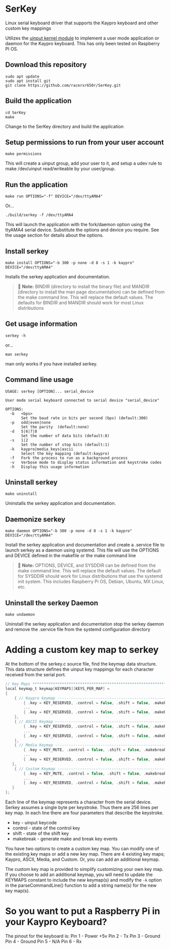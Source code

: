 # SerKey
Linux serial keyboard driver that supports the Kaypro keyboard and other custom key mappings

Utilizes the [uinput kernel module](https://kernel.org/doc/html/v4.12/input/uinput.html)
to implement a user mode application or daemon for the Kaypro keyboard. This has only been
tested on Raspberry PI OS.

## Download this repository
```console
sudo apt update
sudo apt install git
git clone https://github.com/racerxr650r/SerKey.git
```

## Build the application
```console
cd SerKey
make
```
Change to the SerKey directory and build the application

## Setup permissions to run from your user account
```console
make permissions
```
This will create a uinput group, add your user to it, and setup a udev rule
to make /dev/uinput read/writeable by your user/group.

## Run the application
```console
make run OPTIONS="-f" DEVICE="/dev/ttyAMA4"
```
Or...
```console
./build/serkey -f /dev/ttyAMA4
```
This will launch the application with the fork/daemon option using the ttyAMA4
serial device. Substitute the options and device you require. See the usage
section for details about the options.

## Install serkey
```console
make install OPTIONS="-b 300 -p none -d 8 -s 1 -k kaypro" DEVICE="/dev/ttyAMA4"
```
Installs the serkey application and documentation.

> :memo: **Note:** BINDIR (directory to install the binary file) and MANDIR 
(directory to install the man page documentation) can be defined from the 
make command line. This will replace the default values. The defaults for 
BINDIR and MANDIR should work for most Linux distributions

## Get usage information
```console
serkey -h
```
or...
```console
man serkey
```
man only works if you have installed serkey.

## Command line usage
```
USAGE: serkey [OPTION]... serial_device

User mode serial keyboard connected to serial device "serial_device"

OPTIONS:
  -b   <bps>
       Set the baud rate in bits per second (bps) (default:300)
  -p   odd|even|none
       Set the parity  (default:none)
  -d   5|6|7|8
       Set the number of data bits (default:8)
  -s   1|2
       Set the number of stop bits (default:1)
  -k   kaypro|media_keys|ascii
       Select the key mapping (default:kaypro)
  -f   Fork the process to run as a background process
  -v   Verbose mode to display status information and keystroke codes
  -h   Display this usage information
```

## Uninstall serkey
```console
make uninstall
```
Uninstalls the serkey application and documentation.

## Daemonize serkey
```console
make daemon OPTIONS="-b 300 -p none -d 8 -s 1 -k kaypro" DEVICE="/dev/ttyAMA4"
```
Install the serkey application and documentation and create a .service file to
launch serkey as a daemon using systemd. This file will use the OPTIONS and
DEVICE defined	in the makefile or the make command line

> :memo: **Note:** OPTIONS, DEVICE, and SYSDDIR can be defined from the make
command line. This will replace the default values. The default for SYSDDIR
should work for Linux distributions that use the systemd init system. This
includes Raspberry Pi OS, Debian, Ubuntu, MX Linux, etc.

## Uninstall the serkey Daemon
```console
make undaemon
```
Uninstall the serkey application and documentation stop the serkey daemon and
remove the .service file from the systemd configuration directory

# Adding a custom key map to serkey
At the bottom of the serkey.c source file, find the keymap data structure. This
data structure defines the uinput key mappings for each character received from
the serial port.
```C
// Key Maps *******************************************************************
local keymap_t keymap[KEYMAPS][KEYS_PER_MAP] =
{
    { // Kaypro keymap ------------------------------------------------------------
        { .key = KEY_RESERVED, .control = false, .shift = false, .makebreak = true },   // 0	NULL(Null character)
        ...
        { .key = KEY_RESERVED, .control = false, .shift = false, .makebreak = true }    // 255	nbsp	(non-breaking space or no-break space)
    },
    { // ASCII Keymap --------------------------------------------------------------
        { .key = KEY_RESERVED, .control = false, .shift = false, .makebreak = false },   // 0	NULL(Null character)			
        ...
        { .key = KEY_RESERVED, .control = false, .shift = false, .makebreak = false }    // 255	nbsp	(non-breaking space or no-break space)
    },
    { // Media Keymap --------------------------------------------------------------
        { .key = KEY_MUTE, .control = false, .shift = false, .makebreak = false },           // 0
        ...
        { .key = KEY_RESERVED, .control = false, .shift = false, .makebreak = false }        // 255
   },
    { // Custom Keymap -------------------------------------------------------------
        { .key = KEY_MUTE, .control = false, .shift = false, .makebreak = false },           // 0
        ...
        { .key = KEY_RESERVED, .control = false, .shift = false, .makebreak = false }        // 255
   }
};
```
Each line of the keymap represents a character from the serial device. Serkey
assumes a single byte per keystroke. Thus there are 256 lines per key map. In
each line there are four parameters that describe the keystroke.

 * key - uinput keycode
 * control - state of the control key
 * shift - state of the shift key
 * makebreak - generate make and break key events

You have two options to create a custom key map. You can modify one of the
existing key maps or add a new key map. There are 4 existing key maps; Kaypro,
ASCII, Media, and Custom. Or, you can add an additional keymap.

The custom key map is provided to simplify customizing your own key map. If
you choose to add an additional keymap, you will need to update the KEYMAPS
constant to include the new keymap(s) and modify the `-k` option in the
parseCommandLine() function to add a string name(s) for the new key map(s).

# So you want to put a Raspberry Pi in your Kaypro Keyboard?

The pinout for the keyboard is:
Pin 1 - Power +5v
Pin 2 - Tx
Pin 3 - Ground
Pin 4 - Ground
Pin 5 - N/A
Pin 6 - Rx

